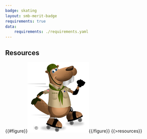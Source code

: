 ```yaml
---
badge: skating
layout: smb-merit-badge
requirements: true
data:
    requirements: ./requirements.yaml
---
```


## Resources

{{#figure}}<img src="skating-bucky.jpg" class="W(100%)" />{{/figure}}
{{>resources}}
